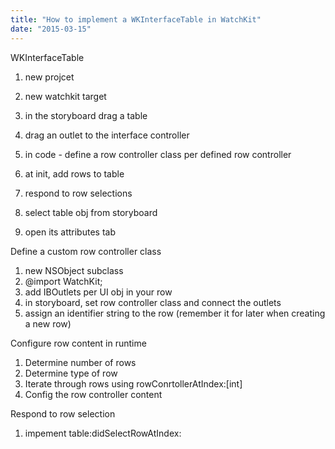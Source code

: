 ```yaml
---
title: "How to implement a WKInterfaceTable in WatchKit"
date: "2015-03-15"
---
```


WKInterfaceTable

1. new projcet
2. new watchkit target

  

1. in the storyboard drag a table
2. drag an outlet to the interface controller

  

1. in code - define a row controller class per defined row controller
2. at init, add rows to table
3. respond to row selections

  

1. select table obj from storyboard
2. open its attributes tab

  

Define a custom row controller class

1. new NSObject subclass
2. @import WatchKit;
3. add IBOutlets per UI obj in your row
4. in storyboard, set row controller class and connect the outlets
5. assign an identifier string to the row (remember it for later when creating a new row)

  

Configure row content in runtime

1. Determine number of rows
2. Determine type of row
3. Iterate through rows using rowConrtollerAtIndex:\[int\]
4. Config the row controller content

  

Respond to row selection

1. impement table:didSelectRowAtIndex:
